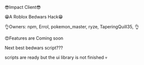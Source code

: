 😎Impact Client😎

😁A Roblox Bedwars Hack😁

👌Owners:
npm,
Errol,
pokemon_master,
ryze,
TaperingQuill35,
👌

😍Features are Coming soon

Next best bedwars script???

scripts are ready but the ui library is not finished 💀
